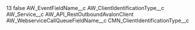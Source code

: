 <?xml version="1.0" encoding="UTF-8"?>
<CustomMetadata xmlns="http://soap.sforce.com/2006/04/metadata" xmlns:xsi="http://www.w3.org/2001/XMLSchema-instance" xmlns:xsd="http://www.w3.org/2001/XMLSchema">
    <label>13</label>
    <protected>false</protected>
    <values>
        <field>AW_EventFieldName__c</field>
        <value xsi:type="xsd:string">AW_ClientIdentificationType__c</value>
    </values>
    <values>
        <field>AW_Service__c</field>
        <value xsi:type="xsd:string">AW_API_RestOutboundAvalonClient</value>
    </values>
    <values>
        <field>AW_WebserviceCallQueueFieldName__c</field>
        <value xsi:type="xsd:string">CMN_ClientIdentificationType__c</value>
    </values>
</CustomMetadata>
